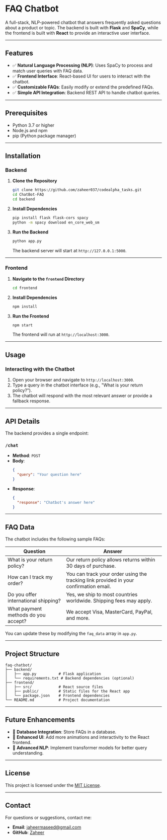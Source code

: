
# FAQ Chatbot  

A full-stack, NLP-powered chatbot that answers frequently asked questions about a product or topic. The backend is built with **Flask** and **SpaCy**, while the frontend is built with **React** to provide an interactive user interface.

---

## Features  

- ✅ **Natural Language Processing (NLP)**: Uses SpaCy to process and match user queries with FAQ data.  
- ✅ **Frontend Interface**: React-based UI for users to interact with the chatbot.  
- ✅ **Customizable FAQs**: Easily modify or extend the predefined FAQs.  
- ✅ **Simple API Integration**: Backend REST API to handle chatbot queries.  

---

## Prerequisites  

- Python 3.7 or higher  
- Node.js and npm  
- pip (Python package manager)  

---

## Installation  

### Backend  

1. **Clone the Repository**  
   ```bash
   git clone https://github.com/zaheer037/codealpha_tasks.git
   cd ChatBot-FAQ
   cd backend
   ```

2. **Install Dependencies**  
   ```bash
   pip install flask flask-cors spacy  
   python -m spacy download en_core_web_sm  
   ```

3. **Run the Backend**  
   ```bash
   python app.py  
   ```

   The backend server will start at `http://127.0.0.1:5000`.

---

### Frontend  

1. **Navigate to the `frontend` Directory**  
   ```bash
   cd frontend
   ```

2. **Install Dependencies**  
   ```bash
   npm install
   ```

3. **Run the Frontend**  
   ```bash
   npm start
   ```

   The frontend will run at `http://localhost:3000`.

---

## Usage  

### Interacting with the Chatbot  

1. Open your browser and navigate to `http://localhost:3000`.  
2. Type a query in the chatbot interface (e.g., "What is your return policy?").  
3. The chatbot will respond with the most relevant answer or provide a fallback response.  

---

## API Details  

The backend provides a single endpoint:  

### `/chat`  

- **Method**: `POST`  
- **Body**:  
  ```json
  {
    "query": "Your question here"
  }
  ```  
- **Response**:  
  ```json
  {
    "response": "Chatbot's answer here"
  }
  ```

---

## FAQ Data  

The chatbot includes the following sample FAQs:  

| Question                                 | Answer                                                                                  |  
|------------------------------------------|----------------------------------------------------------------------------------------|  
| What is your return policy?              | Our return policy allows returns within 30 days of purchase.                           |  
| How can I track my order?                | You can track your order using the tracking link provided in your confirmation email.  |  
| Do you offer international shipping?     | Yes, we ship to most countries worldwide. Shipping fees may apply.                     |  
| What payment methods do you accept?      | We accept Visa, MasterCard, PayPal, and more.                                          |  

You can update these by modifying the `faq_data` array in `app.py`.

---

## Project Structure  

```
faq-chatbot/  
├── backend/  
│   ├── app.py          # Flask application  
│   └── requirements.txt # Backend dependencies (optional)  
├── frontend/  
│   ├── src/            # React source files  
│   ├── public/         # Static files for the React app  
│   └── package.json    # Frontend dependencies  
└── README.md           # Project documentation  
```

---

## Future Enhancements  

- 🔹 **Database Integration**: Store FAQs in a database.  
- 🔹 **Enhanced UI**: Add more animations and interactivity to the React frontend.  
- 🔹 **Advanced NLP**: Implement transformer models for better query understanding.  

---

## License  

This project is licensed under the [MIT License](LICENSE).  

---

## Contact  

For questions or suggestions, contact me:  
- **Email**: jaheermaseed@gmail.com
- **GitHub**: [Zaheer](https://github.com/zaheer037)
